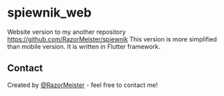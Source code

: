 # spiewnik_web

Website version to my another repository https://github.com/RazorMeister/spiewnik
This version is more simplified than mobile version. It is written in Flutter framework.

## Contact
Created by [@RazorMeister](http://razormeister.pl/) - feel free to contact me!
